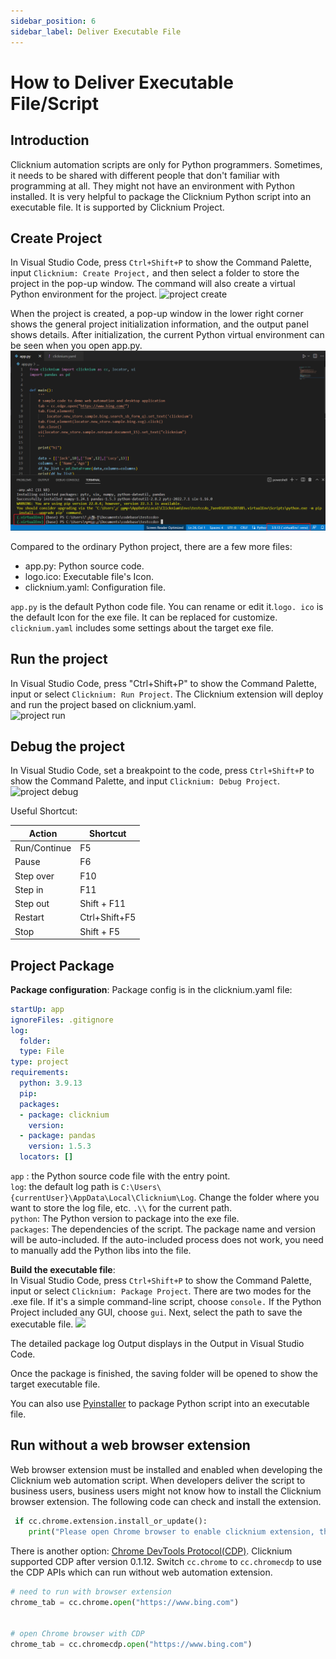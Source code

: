 ```yaml
---
sidebar_position: 6
sidebar_label: Deliver Executable File
---
```

# How to Deliver Executable File/Script
##  Introduction
Clicknium automation scripts are only for Python programmers. Sometimes, it needs to be shared with different people that don't familiar with programming at all. They might not  have an environment with Python installed. It is very helpful to package the Clicknium Python script into an executable file. It is supported by Clicknium Project. 

## Create Project

In Visual Studio Code, press `Ctrl+Shift+P` to show the Command Palette, input `Clicknium: Create Project,` and then select a folder to store the project in the pop-up window. The command will also create a virtual Python environment for the project. 
![project create](../img/create_project.gif)

When the project is created, a pop-up window in the lower right corner shows the general project initialization information, and the output panel shows details. After initialization, the current Python virtual environment can be seen when you open app.py.  
![](./img/virtualEnv.png)

Compared to the ordinary Python project, there are a few more files:
- app.py: Python source code.
- logo.ico: Executable file's Icon.
- clicknium.yaml: Configuration file.

`app.py` is the default Python code file. You can rename or edit it.`logo. ico` is the default Icon for the exe file. It can be replaced for customize. 
`clicknium.yaml` includes some settings about the target exe file. 


## Run the project

In Visual Studio Code, press "Ctrl+Shift+P" to show the Command Palette, input or select `Clicknium: Run Project`. The Clicknium extension will deploy and run the project based on clicknium.yaml.  
![project run](../img/run_project.gif) 

## Debug the project

In Visual Studio Code, set a breakpoint to the code, press `Ctrl+Shift+P` to show the Command Palette, and input `Clicknium: Debug Project`.  
![project debug](../img/debug_project_3.png)  

Useful Shortcut:

|  Action   | Shortcut  |
|  ----  | ----  |
| Run/Continue  | F5 |
| Pause | F6 |
| Step over  | F10 |
| Step in  | F11 |
| Step out  | Shift + F11 |
| Restart  | Ctrl+Shift+F5 |
| Stop   | Shift + F5 |  

## Project Package

**Package configuration**: Package config is in the clicknium.yaml file:  
```yaml
startUp: app
ignoreFiles: .gitignore
log:
  folder: 
  type: File
type: project
requirements:
  python: 3.9.13
  pip: 
  packages:
  - package: clicknium
    version: 
  - package: pandas
    version: 1.5.3
  locators: []
```
`app` : the Python source code file with the entry point.  
`log`: the default log path is `C:\Users\{currentUser}\AppData\Local\Clicknium\Log`. Change the folder where you want to store the log file, etc. `.\\` for the current path.  
`python`: The Python version to package into the exe file.   
`packages`: The dependencies of the script. The package name and version will be auto-included. If the auto-included process does not work, you need to manually add the Python libs into the file. 

**Build the executable file**:  
In Visual Studio Code, press `Ctrl+Shift+P` to show the Command Palette, input or select `Clicknium: Package Project`. There are two modes for the .exe file. If it's a simple command-line script, choose `console.` If the Python Project included any GUI, choose `gui`. Next, select the path to save the executable file.
![](../img/pack_project.gif)

The detailed package log Output displays in the Output in Visual Studio Code.

Once the package is finished, the saving folder will be opened to show the target executable file.

You can also use [Pyinstaller](https://pyinstaller.org/en/stable/) to package Python script into an executable file. 

## Run without a web browser extension
Web browser extension must be installed and enabled when developing the Clicknium web automation script. When developers deliver the script to business users, business users might not know how to install the Clicknium browser extension. The following code can check and install the extension.  
```Python
 if cc.chrome.extension.install_or_update():
    print("Please open Chrome browser to enable clicknium extension, then run again.")
```
There is another option: [Chrome DevTools Protocol(CDP)](https://chromedevtools.github.io/devtools-protocol/). Clicknium supported CDP after version 0.1.12. Switch `cc.chrome` to `cc.chromecdp` to use the CDP APIs which can run without web automation extension.

```python
# need to run with browser extension 
chrome_tab = cc.chrome.open("https://www.bing.com")


# open Chrome browser with CDP
chrome_tab = cc.chromecdp.open("https://www.bing.com")

```
